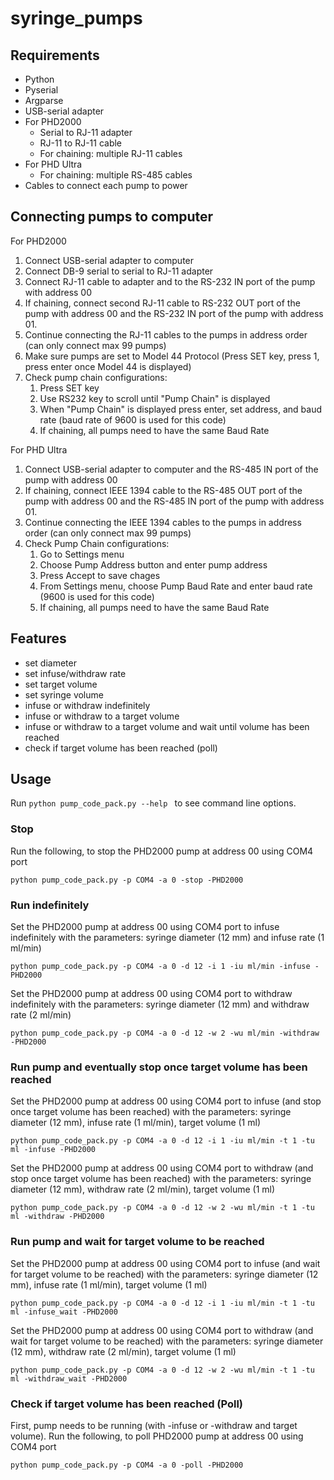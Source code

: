 # syringe_pumps

## Requirements 
- Python
- Pyserial 
- Argparse 
- USB-serial adapter
- For PHD2000
  - Serial to RJ-11 adapter
  - RJ-11 to RJ-11 cable
  - For chaining: multiple RJ-11 cables 
- For PHD Ultra
  - For chaining: multiple RS-485 cables
- Cables to connect each pump to power 

## Connecting pumps to computer 
For PHD2000
1. Connect USB-serial adapter to computer
2. Connect DB-9 serial to serial to RJ-11 adapter
3. Connect RJ-11 cable to adapter and to the RS-232 IN port of the pump with address 00
4. If chaining, connect second RJ-11 cable to RS-232 OUT port of the pump with address 00 and the RS-232 IN port of the pump with address 01.
5. Continue connecting the RJ-11 cables to the pumps in address order (can only connect max 99 pumps) 
6. Make sure pumps are set to Model 44 Protocol (Press SET key, press 1, press enter once Model 44 is displayed) 
7. Check pump chain configurations:
   1. Press SET key
   2. Use RS232 key to scroll until "Pump Chain" is displayed
   3. When "Pump Chain" is displayed press enter, set address, and baud rate (baud rate of 9600 is used for this code)
   4. If chaining, all pumps need to have the same Baud Rate

For PHD Ultra
1. Connect USB-serial adapter to computer and the RS-485 IN port of the pump with address 00
2. If chaining, connect IEEE 1394 cable to the RS-485 OUT port of the pump with address 00 and the RS-485 IN port of the pump with address 01.
3. Continue connecting the IEEE 1394 cables to the pumps in address order (can only connect max 99 pumps)
4. Check Pump Chain configurations: 
   1. Go to Settings menu
   2. Choose Pump Address button and enter pump address 
   3. Press Accept to save chages 
   4. From Settings menu, choose Pump Baud Rate and enter baud rate (9600 is used for this code)
   5. If chaining, all pumps need to have the same Baud Rate

## Features
- set diameter
- set infuse/withdraw rate
- set target volume
- set syringe volume
- infuse or withdraw indefinitely
- infuse or withdraw to a target volume 
- infuse or withdraw to a target volume and wait until volume has been reached
- check if target volume has been reached (poll) 

## Usage 
Run ```python pump_code_pack.py --help ``` to see command line options.

### Stop
Run the following, to stop the PHD2000 pump at address 00 using COM4 port
```
python pump_code_pack.py -p COM4 -a 0 -stop -PHD2000
```
### Run indefinitely 
Set the PHD2000 pump at address 00 using COM4 port to infuse indefinitely with the parameters: syringe diameter (12 mm) and infuse rate (1 ml/min)
```
python pump_code_pack.py -p COM4 -a 0 -d 12 -i 1 -iu ml/min -infuse -PHD2000
```
Set the PHD2000 pump at address 00 using COM4 port to withdraw indefinitely with the parameters: syringe diameter (12 mm) and withdraw rate (2 ml/min)
```
python pump_code_pack.py -p COM4 -a 0 -d 12 -w 2 -wu ml/min -withdraw -PHD2000
```
### Run pump and eventually stop once target volume has been reached 
Set the PHD2000 pump at address 00 using COM4 port to infuse (and stop once target volume has been reached) with the parameters: syringe diameter (12 mm), infuse rate (1 ml/min), target volume (1 ml)
```
python pump_code_pack.py -p COM4 -a 0 -d 12 -i 1 -iu ml/min -t 1 -tu ml -infuse -PHD2000
```
Set the PHD2000 pump at address 00 using COM4 port to withdraw (and stop once target volume has been reached) with the parameters: syringe diameter (12 mm), withdraw rate (2 ml/min), target volume (1 ml)
```
python pump_code_pack.py -p COM4 -a 0 -d 12 -w 2 -wu ml/min -t 1 -tu ml -withdraw -PHD2000
```
### Run pump and wait for target volume to be reached 
Set the PHD2000 pump at address 00 using COM4 port to infuse (and wait for target volume to be reached) with the parameters: syringe diameter (12 mm), infuse rate (1 ml/min), target volume (1 ml)
```
python pump_code_pack.py -p COM4 -a 0 -d 12 -i 1 -iu ml/min -t 1 -tu ml -infuse_wait -PHD2000
```
Set the PHD2000 pump at address 00 using COM4 port to withdraw  (and wait for target volume to be reached) with the parameters: syringe diameter (12 mm), withdraw rate (2 ml/min), target volume (1 ml)
```
python pump_code_pack.py -p COM4 -a 0 -d 12 -w 2 -wu ml/min -t 1 -tu ml -withdraw_wait -PHD2000
```
### Check if target volume has been reached (Poll)
First, pump needs to be running (with -infuse or -withdraw and target volume).
Run the following, to poll PHD2000 pump at address 00 using COM4 port
```
python pump_code_pack.py -p COM4 -a 0 -poll -PHD2000
```



